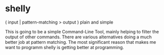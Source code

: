 # shelly
( input | pattern-matching > output )    plain and simple

This is going to be a simple Command-Line Tool, mainly helping to filter the output of other commands.
There are various alternatives doing a much better job at pattern matching.
The most significant reason that makes me want to programm shelly is getting better at programming.
